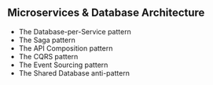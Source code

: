 ## Microservices & Database Architecture

- The Database-per-Service pattern
- The Saga pattern
- The API Composition pattern
- The CQRS pattern
- The Event Sourcing pattern
- The Shared Database anti-pattern
